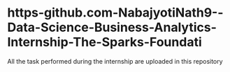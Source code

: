 # https-github.com-NabajyotiNath9--Data-Science-Business-Analytics-Internship-The-Sparks-Foundati
All the task performed during the internship are uploaded in this repository
